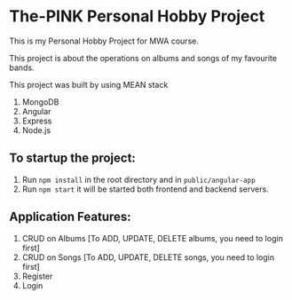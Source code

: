 # The-PINK Personal Hobby Project

This is my Personal Hobby Project for MWA course.

This project is about the operations on albums and songs of my favourite bands.

This project was built by using MEAN stack

1. MongoDB
2. Angular
3. Express
4. Node.js

## To startup the project:

1. Run `npm install` in the root directory and in `public/angular-app`
2. Run `npm start`  it will be started both frontend and backend servers.


## Application Features:
    
1. CRUD on Albums [To ADD, UPDATE, DELETE albums, you need to login first]
2. CRUD on Songs [To ADD, UPDATE, DELETE songs, you need to login first]
3. Register
4. Login
